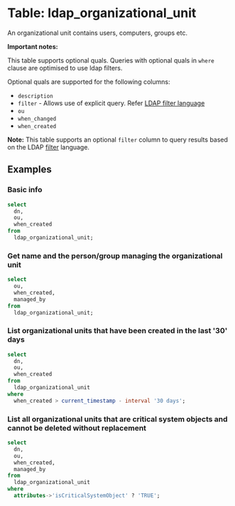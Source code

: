 # Table: ldap_organizational_unit

An organizational unit contains users, computers, groups etc.

**Important notes:**

This table supports optional quals. Queries with optional quals in `where` clause are optimised to use ldap filters.

Optional quals are supported for the following columns:

- `description`
- `filter` - Allows use of explicit query. Refer [LDAP filter language](https://ldap.com/ldap-filters/)
- `ou`
- `when_changed`
- `when_created`

**Note:** This table supports an optional `filter` column to query results based on the LDAP [filter](https://ldap.com/ldap-filters/) language.

## Examples

### Basic info

```sql
select
  dn,
  ou,
  when_created
from
  ldap_organizational_unit;
```

### Get name and the person/group managing the organizational unit

```sql
select
  ou,
  when_created,
  managed_by
from
  ldap_organizational_unit;
```

### List organizational units that have been created in the last '30' days

```sql
select
  dn,
  ou,
  when_created
from
  ldap_organizational_unit
where
  when_created > current_timestamp - interval '30 days';
```

### List all organizational units that are critical system objects and cannot be deleted without replacement

```sql
select
  dn,
  ou,
  when_created,
  managed_by
from
  ldap_organizational_unit
where
  attributes->'isCriticalSystemObject' ? 'TRUE';
```
